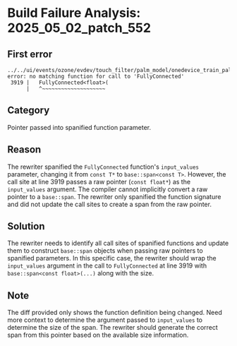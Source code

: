 # Build Failure Analysis: 2025_05_02_patch_552

## First error

```
../../ui/events/ozone/evdev/touch_filter/palm_model/onedevice_train_palm_detection_filter_inference_beta.cc:3919:3: error: no matching function for call to 'FullyConnected'
 3919 |   FullyConnected<float>(
      |   ^~~~~~~~~~~~~~~~~~~~~
```

## Category
Pointer passed into spanified function parameter.

## Reason
The rewriter spanified the `FullyConnected` function's `input_values` parameter, changing it from `const T*` to `base::span<const T>`. However, the call site at line 3919 passes a raw pointer (`const float*`) as the `input_values` argument. The compiler cannot implicitly convert a raw pointer to a `base::span`. The rewriter only spanified the function signature and did not update the call sites to create a span from the raw pointer.

## Solution
The rewriter needs to identify all call sites of spanified functions and update them to construct `base::span` objects when passing raw pointers to spanified parameters. In this specific case, the rewriter should wrap the `input_values` argument in the call to `FullyConnected` at line 3919 with `base::span<const float>(...)` along with the size.

## Note
The diff provided only shows the function definition being changed. Need more context to determine the argument passed to `input_values` to determine the size of the span. The rewriter should generate the correct span from this pointer based on the available size information.